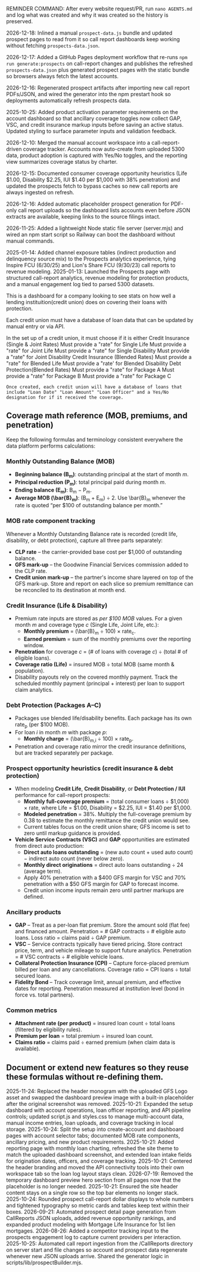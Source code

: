 REMINDER COMMAND: After every website request/PR, run `nano AGENTS.md` and log what was created and why it was created so the history is preserved.

2026-12-18: Inlined a manual `prospect-data.js` bundle and updated prospect pages to read from it so call report dashboards keep working without fetching `prospects-data.json`.

2026-12-17: Added a GitHub Pages deployment workflow that re-runs `npm run generate:prospects` on call-report changes and publishes the refreshed `prospects-data.json` plus generated prospect pages with the static bundle so browsers always fetch the latest accounts.

2026-12-16: Regenerated prospect artifacts after importing new call report PDFs/JSON, and wired the generator into the npm prestart hook so deployments automatically refresh prospects data.

2025-10-25: Added product activation parameter requirements on the account dashboard so that ancillary coverage toggles now collect GAP, VSC, and credit insurance markup inputs before saving an active status. Updated styling to surface parameter inputs and validation feedback.

2026-12-10: Merged the manual account workspace into a call-report-driven coverage tracker. Accounts now auto-create from uploaded 5300 data, product adoption is captured with Yes/No toggles, and the reporting view summarizes coverage status by charter.

2026-12-15: Documented consumer coverage opportunity heuristics (Life $1.00, Disability $2.25, IUI $1.40 per $1,000 with 38% penetration) and updated the prospects fetch to bypass caches so new call reports are always ingested on refresh.

2026-12-16: Added automatic placeholder prospect generation for PDF-only call report uploads so the dashboard lists accounts even before JSON extracts are available, keeping links to the source filings intact.

2026-11-25: Added a lightweight Node static file server (server.mjs) and wired an npm start script so Railway can boot the dashboard without manual commands.

2025-01-14: Added channel exposure tables (indirect production and delinquency source mix) to the Prospects analytics experience, tying Inspire FCU (6/30/25) and Lion's Share FCU (9/30/23) call reports to revenue modeling.
2025-01-13: Launched the Prospects page with structured call-report analytics, revenue modeling for protection products, and a manual engagement log tied to parsed 5300 datasets.

This is a dashboard for a company looking to see stats on how well a lending instituition(credit union) does on covering their loans with protection.

Each credit union must have a database of loan data that can be updated by manual entry or via API.

In the set up of a credit union, it must choose if it is either
  Credit Insurance (Single & Joint Rates)
    Must provide a "rate" for Single Life
    Must provide a "rate" for Joint Life
    Must provide a "rate" for Single Disability
    Must provide a "rate" for Joint Disability
  Credit Insurance (Blended Rates)
    Must provide a "rate" for Blended Life
    Must provide a "rate' for Blended Disability
  Debt Protection(Blended Rates)
    Must provide a "rate" for Package A
    Must provide a "rate" for Package B
    Must provide a "rate" for Package C

    Once created, each credit union will have a database of loans that include "Loan Date" "Loan Amount" "Loan Officer" and a Yes/No designation for if it received the coverage.

## Coverage math reference (MOB, premiums, and penetration)
Keep the following formulas and terminology consistent everywhere the data platform performs calculations:

### Monthly Outstanding Balance (MOB)
* **Beginning balance (B<sub>m</sub>)**: outstanding principal at the start of month *m*.
* **Principal reduction (P<sub>m</sub>)**: total principal paid during month *m*.
* **Ending balance (E<sub>m</sub>)**: B<sub>m</sub> − P<sub>m</sub>.
* **Average MOB (\bar{B}<sub>m</sub>)**: (B<sub>m</sub> + E<sub>m</sub>) ÷ 2. Use \bar{B}<sub>m</sub> whenever the rate is quoted “per $100 of outstanding balance per month.”


### MOB rate component tracking
Whenever a Monthly Outstanding Balance rate is recorded (credit life, disability, or debt protection), capture all three parts separately:
* **CLP rate** – the carrier-provided base cost per $1,000 of outstanding balance.
* **GFS mark-up** – the Goodwine Financial Services commission added to the CLP rate.
* **Credit union mark-up** – the partner's income share layered on top of the GFS mark-up.
Store and report on each slice so premium remittance can be reconciled to its destination at month end.

### Credit Insurance (Life & Disability)
* Premium rate inputs are stored as *per $100 MOB* values. For a given month *m* and coverage type *c* (Single Life, Joint Life, etc.):
  * **Monthly premium** = (\bar{B}<sub>m</sub> ÷ 100) × rate<sub>c</sub>.
  * **Earned premium** = sum of the monthly premiums over the reporting window.
* **Penetration** for coverage *c* = (# of loans with coverage *c*) ÷ (total # of eligible loans).
* **Coverage ratio (Life)** = insured MOB ÷ total MOB (same month & population).
* Disability payouts rely on the covered monthly payment. Track the scheduled monthly payment (principal + interest) per loan to support claim analytics.

### Debt Protection (Packages A–C)
* Packages use blended life/disability benefits. Each package has its own rate<sub>p</sub> (per $100 MOB).
* For loan *i* in month *m* with package *p*:
  * **Monthly charge** = (\bar{B}<sub>m,i</sub> ÷ 100) × rate<sub>p</sub>.
* Penetration and coverage ratio mirror the credit insurance definitions, but are tracked separately per package.

### Prospect opportunity heuristics (credit insurance & debt protection)
* When modeling **Credit Life**, **Credit Disability**, or **Debt Protection / IUI** performance for call-report prospects:
  * **Monthly full-coverage premium** = (total consumer loans ÷ $1,000) × rate, where Life = $1.00, Disability = $2.25, IUI = $1.40 per $1,000.
  * **Modeled penetration** = 38%. Multiply the full-coverage premium by 0.38 to estimate the monthly remittance the credit union would see.
  * Current tables focus on the credit union share; GFS income is set to zero until markup guidance is provided.
* **Vehicle Service Contracts (VSC)** and **GAP** opportunities are estimated from direct auto production:
  * **Direct auto loans outstanding** = (new auto count + used auto count) − indirect auto count (never below zero).
  * **Monthly direct originations** = direct auto loans outstanding ÷ 24 (average term).
  * Apply 40% penetration with a $400 GFS margin for VSC and 70% penetration with a $50 GFS margin for GAP to forecast income.
  * Credit union income inputs remain zero until partner markups are defined.

### Ancillary products
* **GAP** – Treat as a per-loan flat premium. Store the amount sold (flat fee) and financed amount. Penetration = # GAP contracts ÷ # eligible auto loans. Loss ratio = claims paid ÷ GAP premium.
* **VSC** – Service contracts typically have tiered pricing. Store contract price, term, and vehicle mileage to support future analytics. Penetration = # VSC contracts ÷ # eligible vehicle loans.
* **Collateral Protection Insurance (CPI)** – Capture force-placed premium billed per loan and any cancellations. Coverage ratio = CPI loans ÷ total secured loans.
* **Fidelity Bond** – Track coverage limit, annual premium, and effective dates for reporting. Penetration measured at institution level (bond in force vs. total partners).

### Common metrics
* **Attachment rate (per product)** = insured loan count ÷ total loans (filtered by eligibility rules).
* **Premium per loan** = total premium ÷ insured loan count.
* **Claims ratio** = claims paid ÷ earned premium (when claim data is available).

Document or extend new features so they reuse these formulas without re-defining them.
---
2025-11-24: Replaced the header monogram with the uploaded GFS Logo asset and swapped the dashboard preview image with a built-in placeholder after the original screenshot was removed.
2025-10-21: Expanded the setup dashboard with account operations, loan officer reporting, and API pipeline controls; updated script.js and styles.css to manage multi-account data, manual income entries, loan uploads, and coverage tracking in local storage.
2025-10-24: Split the setup into create-account and dashboard pages with account selector tabs; documented MOB rate components, ancillary pricing, and new product requirements.
2025-10-21: Added reporting page with monthly loan charting, refreshed the site theme to match the uploaded dashboard screenshot, and extended loan intake fields for origination dates, officers, and coverage tracking.
2025-10-21: Centered the header branding and moved the API connectivity tools into their own workspace tab so the loan log layout stays clean.
2026-07-19: Removed the temporary dashboard preview hero section from all pages now that the placeholder is no longer needed.
2025-10-21: Ensured the site header content stays on a single row so the top bar elements no longer stack.
2025-10-24: Rounded prospect call-report dollar displays to whole numbers and tightened typography so metric cards and tables keep text within their boxes.
2026-09-21: Automated prospect detail page generation from CallReports JSON uploads, added revenue opportunity rankings, and expanded product modeling with Mortgage Life Insurance for 1st lien mortgages.
2026-08-26: Added a competitor tracking input to the prospects engagement log to capture current providers per interaction.
2025-10-25: Automated call report ingestion from the /CallReports directory on server start and file changes so account and prospect data regenerate whenever new JSON uploads arrive. Shared the generator logic in scripts/lib/prospectBuilder.mjs.
